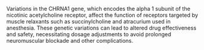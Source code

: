 Variations in the CHRNA1 gene, which encodes the alpha 1 subunit of the nicotinic acetylcholine receptor, affect the function of receptors targeted by muscle relaxants such as succinylcholine and atracurium used in anesthesia. These genetic variations can lead to altered drug effectiveness and safety, necessitating dosage adjustments to avoid prolonged neuromuscular blockade and other complications.